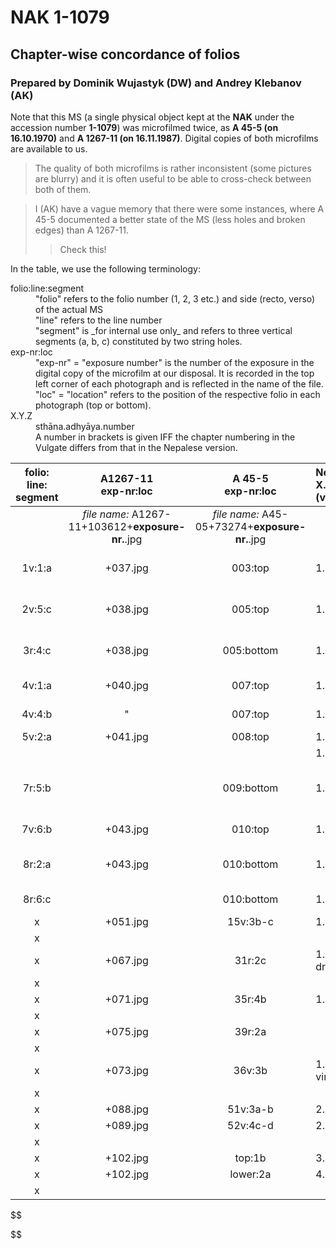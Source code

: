 
# NAK 1-1079

<h2>
  Chapter-wise concordance of folios
</h2> 
<h3> 
  Prepared by Dominik Wujastyk (DW) and Andrey Klebanov (AK) 
</h3>

Note that this MS (a single physical object kept at the __NAK__ under the accession number __1-1079__) was microfilmed twice, as **A 45-5 (on 16.10.1970)** and **A 1267-11 (on 16.11.1987)**. Digital copies of both microfilms are available to us.

> The quality of both microfilms is rather inconsistent (some pictures are blurry) and it is often useful to be able to cross-check between both of them.

> I (AK) have a vague memory that there were some instances, where A 45-5 documented a better state of the MS (less holes and broken edges) than A 1267-11.
>
> > Check this! 



In the table, we use the following terminology:

<dl>
  <dt>folio:line:segment</dt>
  <dd>"folio" refers to the folio number (1, 2, 3 etc.) and side (recto, verso) of the actual MS </dd>
  <dd> "line" refers to the line number </dd>
  <dd> "segment" is _for internal use only_ and refers to three vertical segments (a, b, c) constituted by two string holes. 
  <dt>exp-nr:loc</dt>
  <dd>"exp-nr" = "exposure number" is the number of the exposure in the digital copy of the microfilm at our disposal. It is recorded in the top left corner of each photograph and is reflected in the name of the file.</dd>
  <dd>"loc" = "location" refers to the position of the respective folio in each photograph (top or bottom).</dd>
  <dt>X.Y.Z</dt>
  <dd>sthāna.adhyāya.number</dd> 
  <dd>A number in brackets is given IFF the chapter numbering in the Vulgate differs from that in the Nepalese version.
</dl>


| folio:<br />line:<br />segment | A1267-11<br />exp-nr:loc | A 45-5<br />exp-nr:loc | Nepalese SS<br/> X.Y.Z<br/>(vulgate X.Y.Z) | text |
| :---:| :---------------------: | :--------: | :------------------------- | ---- |
|   | _file name:_ A1267-11+103612+**exposure-nr.**.jpg | *file name:* A45-05+73274+**exposure-nr.**.jpg |  | |
| 1v:1:a | +037.jpg |    003:top    | 1.1.1 | athāto vedotpattim ādhyāyaṃ vyākhyāsyāmaḥ // |
| 2v:5:c |                +038.jpg |   005:top   | 1.2.1      | athātaḥ śuśyopanayanīyam adhyāyaṃ vyā // |
| 3r:4:c |                +038.jpg |   005:bottom   | 1.3.1                       | athato 'dhyāyanasampradānīyaṃ vyā // |
| 4v:1:a |               +040.jpg | 007:top | 1.4.1     | athātaḥ pravacīnīyam [!] adhyāyaṃ vyākhyā // |
|  4v:4:b  |                     " |   007:top     | 1.5.1    | athāto gropaharaṇīyam adhyāyaṃ vyā // |
| 5v:2:a |               +041.jpg |                    008:top                     | 1.6.1          | athāto[!] ṛtucaryāṃ vyā // |
| | | | 1.7.1 | |
| 7r:5:b | | 009:bottom | 1.8.1 | athātaḥ śastravicāraṇīyam adhyāyaṃ vyākhyāsyām [!] / |
| 7v:6:b | +043.jpg | 010:top               | 1.9.1 | athāto yogyāsūtrīyam adhyāyaṃ vyā // |
| 8r:2:a | +043.jpg | 010:bottom | 1.10.1 | athāto viśikhyānupraveśīṇīyaṃ [!} vyākhyā // |
| 8r:6:c |  | 010:bottom | 1.11.1 | athātaḥ kṣārapākavidhim adhyā¥aṃ vyākhyā // |
| x | +051.jpg | 15v:3b-c                 | 1.18 vraṇalepana | |
| x |            |                            |       ||
| x | +067.jpg |   31r:2c                   | 1.38 dravyasaṅgrahaṇī      |      |
| x |                         |            |                            |      |
| x |                +071.jpg |   35r:4b   | 1.42 rasaviśeṣa            |      |
| x |                         |            |                            |      |
| x |                +075.jpg |   39r:2a   |                            |      |
| x |                         |            |                            |      |
| x |                +073.jpg |   36v:3b   | 1.44 virecanadravyavikalpa |      |
| x |                         |            |                            |      |
| x |                +088.jpg |  51v:3a-b  | 2.01 vātavyādhi             |      |
| x |                +089.jpg |  52v:4c-d  | 2.03 [arśāṃsi]              |      |
| x |                         |            |                            |      |
| x |                +102.jpg |   top:1b   | 3.02 śukraśonita            |      |
| x |                +102.jpg |  lower:2a  | 4.11.09 tindukapittha       |      |
| x |                         |            |                            |      |

$$

$$

